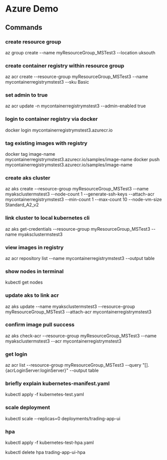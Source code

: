 # Azure Demo

## Commands

### create resource group

az group create --name myResourceGroup_MSTest3 --location uksouth

### create container registry within resource group

az acr create --resource-group myResourceGroup_MSTest3 --name mycontainerregistrymstest3 --sku Basic

### set admin to true

az acr update -n mycontainerregistrymstest3 --admin-enabled true

### login to container registry via docker

docker login mycontainerregistrymstest3.azurecr.io

### tag existing images with registry

docker tag image-name mycontainerregistrymstest3.azurecr.io/samples/image-name
docker push mycontainerregistrymstest3.azurecr.io/samples/image-name

### create aks cluster

az aks create --resource-group myResourceGroup_MSTest3 --name myaksclustermstest3 --node-count 1 --generate-ssh-keys --attach-acr mycontainerregistrymstest3 --min-count 1 --max-count 10 --node-vm-size Standard_A2_v2

### link cluster to local kubernetes cli

az aks get-credentials --resource-group myResourceGroup_MSTest3 --name myaksclustermstest3

### view images in registry

az acr repository list --name mycontainerregistrymstest3 --output table

### show nodes in terminal

kubectl get nodes

### update aks to link acr

az aks update --name myaksclustermstest3 --resource-group myResourceGroup_MSTest3 --attach-acr mycontainerregistrymstest3

### confirm image pull success

az aks check-acr --resource-group myResourceGroup_MSTest3 --name myaksclustermstest3 --acr mycontainerregistrymstest3

### get login

az acr list --resource-group myResourceGroup_MSTest3 --query "[].{acrLoginServer:loginServer}" --output table

### briefly explain kubernetes-manifest.yaml

kubectl apply -f kubernetes-test.yaml

### scale deployment

kubectl scale --replicas=0 deployments/trading-app-ui

### hpa

kubectl apply -f kubernetes-test-hpa.yaml

kubectl delete hpa trading-app-ui-hpa
